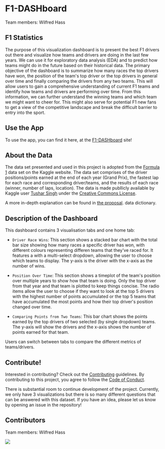 # F1-DASHboard

Team members: Wilfred Hass

## F1 Statistics

The purpose of this visualization dashboard is to present the best F1 drivers
out there and visualize how teams and drivers are doing in the last few years.
We can use it for exploratory data analysis (EDA) and to predict how teams might do
in the future based on their historical data. The primary objective of the dashboard
is to summarize how many races the top drivers have won, the position of the team's top driver or the top drivers in general
over time and finally comparing the drivers from
any two teams. This will allow users to gain a comprehensive understanding of current
F1 teams and identify how teams and drivers are performing over time.
From this information, we can further understand the winning teams and which team we might want to cheer for.
This might also serve for potential F1 new fans to get a view of
the competitive landscape and break the difficult barrier to entry into the sport.

## Use the App

To use the app, you can find it here, at the [F1-DASHboard](https://f1-dashboard.onrender.com) site!

## About the Data

The data set presented and used in this project is adopted from the
[Formula 1](https://www.kaggle.com/datasets/tusharsingh1411/formula1-data-1950-2022)
data set on the Kaggle website. The data set comprises of the driver positions/points earned at the end
of each year (Grand Prix), the fastest lap for each race and corresponding driver/teams, and the results
of each race (winner, number of laps, location). The data is made publlicly available by Kaggle user [Tushar Singh](https://www.kaggle.com/tusharsingh1411) under the [Creative Commons License](https://creativecommons.org/publicdomain/zero/1.0/).

A more in-depth explanation can be found in [the proposal](docs/proposal.md).
data dictionary.

## Description of the Dashboard

This dashboard contains 3 visualisation tabs and one home tab:

- `Driver Race Wins`: This section shows a stacked bar chart with the total bar size showing how many races a specific driver has won, with different colours representing differen teams that they've raced for. It features a with a multi-select dropdown, allowing the user to choose which teams to display. The y-axis is the driver with the x-axis as the number of wins.

- `Position Over Time`: This section shows a timeplot of the team's position over multiple years to show how that team is doing. Only the top driver from that year and that team is plotted to keep things concise. The radio items allow the user to choose if they want to look at the top 5 drivers with the highest number of points accumulated or the top 5 teams that have accumulated the most points and how their top driver's position changed over time.

- `Comparing Points from Two Teams`: This bar chart shows the points earned by the top drivers of two selected (by single dropdown) teams. The y-axis will show the drivers and the x-axis shows the number of points earned for that team.

Users can switch between tabs to compare the different metrics of teams/drivers.

## Contribute!

Interested in contributing? Check out the [Contributing](CONTRIBUTING.md) guidelines. By contributing to this project, you agree to follow the [Code of Conduct](CODE_OF_CONDUCT.md).

There is substantial room to continue development of the project. Currently, we only have 3 visualizations but there is so many different questions that can be answered with this dataset. If you have an idea, please let us know by opening an issue in the repository!

## Contributors

Team members: Wilfred Hass

<a href="https://github.com/wilfhass/F1-DASHboard/graphs/contributors">
  <img src="https://contrib.rocks/image?repo=wilfhass/F1-DASHboard&max=1000" />
</a>